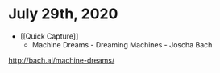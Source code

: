 # July 29th, 2020
- [[Quick Capture]]
    - Machine Dreams - Dreaming Machines - Joscha Bach

http://bach.ai/machine-dreams/



